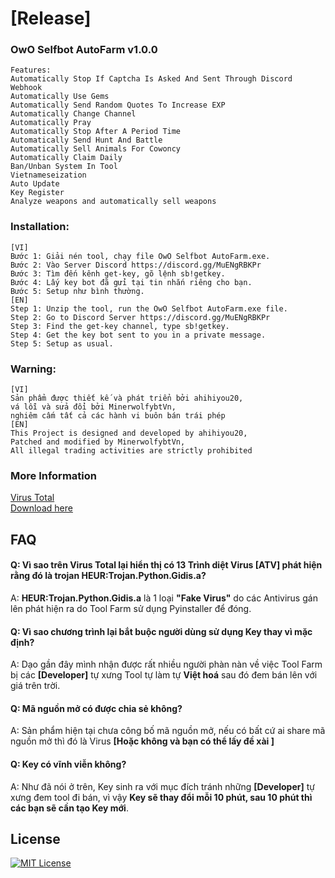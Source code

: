 # [Release]
### OwO Selfbot AutoFarm v1.0.0
    Features:
    Automatically Stop If Captcha Is Asked And Sent Through Discord Webhook
    Automatically Use Gems
    Automatically Send Random Quotes To Increase EXP
    Automatically Change Channel
    Automatically Pray
    Automatically Stop After A Period Time
    Automatically Send Hunt And Battle
    Automatically Sell Animals For Cowoncy
    Automatically Claim Daily
    Ban/Unban System In Tool
    Vietnameseization
    Auto Update
    Key Register
    Analyze weapons and automatically sell weapons
### Installation:
    [VI]
    Bước 1: Giải nén tool, chạy file OwO Selfbot AutoFarm.exe. 
    Bước 2: Vào Server Discord https://discord.gg/MuENgRBKPr
    Bước 3: Tìm đến kênh get-key, gõ lệnh sb!getkey.
    Bước 4: Lấy key bot đã gửi tại tin nhắn riêng cho bạn.
    Bước 5: Setup như bình thường.
    [EN]
    Step 1: Unzip the tool, run the OwO Selfbot AutoFarm.exe file.
    Step 2: Go to Discord Server https://discord.gg/MuENgRBKPr
    Step 3: Find the get-key channel, type sb!getkey.
    Step 4: Get the key bot sent to you in a private message.
    Step 5: Setup as usual.
### Warning:
    [VI]
    Sản phẩm được thiết kế và phát triển bởi ahihiyou20,
    vá lỗi và sửa đổi bởi MinerwolfybtVn, 
    nghiêm cấm tất cả các hành vi buôn bán trái phép
    [EN]
    This Project is designed and developed by ahihiyou20,
    Patched and modified by MinerwolfybtVn,
    All illegal trading activities are strictly prohibited
### More Information
[Virus Total](https://www.virustotal.com/gui/file/96471a36e14db8c41f526a626241593cb0ef476e0859f218f79c6b3f704cb559)\
[Download here](https://web1s.io/RyrLFgHbIj)

## FAQ
#### Q: Vì sao trên Virus Total lại hiển thị có 13 Trình diệt Virus [ATV] phát hiện rằng đó là trojan HEUR:Trojan.Python.Gidis.a?
A: **HEUR:Trojan.Python.Gidis.a** là 1 loại **"Fake Virus"** do các Antivirus gán lên phát hiện ra do Tool Farm sử dụng Pyinstaller để đóng.
#### Q: Vì sao chương trình lại bắt buộc người dùng sử dụng Key thay vì mặc định?
A: Dạo gần đây mình nhận được rất nhiều người phàn nàn về việc Tool Farm bị các **[Developer]** tự xưng Tool tự làm tự **Việt hoá** sau đó đem bán lên với giá trên trời.
#### Q: Mã nguồn mở có được chia sẻ không?
A: Sản phẩm hiện tại chưa công bố mã nguồn mở, nếu có bất cứ ai share mã nguồn mở thì đó là Virus **[Hoặc không và bạn có thể lấy đề xài ]**
#### Q: Key có vĩnh viễn không?
A: Như đã nói ở trên, Key sinh ra với mục đích tránh những **[Developer]** tự xưng đem tool đi bán, vì vậy **Key sẽ thay đổi mỗi 10 phút, sau 10 phút thì các bạn sẽ cần tạo Key mới**.
## License

[![MIT License](https://img.shields.io/badge/License-MIT-green.svg)](https://github.com/MinerwolfybtVn/Tool-Farm-OwO-Selfbot/LICENSE)

